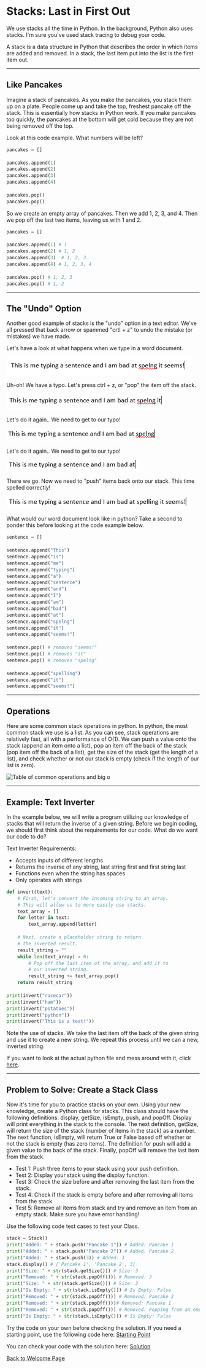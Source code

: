# **Stacks: Last in First Out**

We use stacks all the time in Python. In the background, Python also uses stacks. I'm sure you've used stack tracing to debug your code.

A stack is a data structure in Python that describes the order in which items are added and removed. In a stack, the last item put into the list is the first item out.

---

## **Like Pancakes**

Imagine a stack of pancakes. As you make the pancakes, you stack them up on a plate. People come up and take the top, freshest pancake off the stack. This is essentially how stacks in Python work. If you make pancakes too quickly, the pancakes at the bottom will get cold because they are not being removed off the top.

Look at this code example. What numbers will be left?

```python
pancakes = []

pancakes.append(1)
pancakes.append(2)
pancakes.append(3)
pancakes.append(4)

pancakes.pop()
pancakes.pop()
```
So we create an empty array of pancakes. Then we add 1, 2, 3, and 4. Then we pop off the last two items, leaving us with 1 and 2.

```python
pancakes = []

pancakes.append(1) # 1
pancakes.append(2) # 1, 2
pancakes.append(3)  # 1, 2, 3
pancakes.append(4) # 1, 2, 3, 4

pancakes.pop() # 1, 2, 3
pancakes.pop() # 1, 2
```

---

## **The "Undo" Option**
Another good example of stacks is the "undo" option in a text editor. We've all pressed that back arrow or spammed "crtl + z" to undo the mistake (or mistakes) we have made.

Let's have a look at what happens when we type in a word document.

![Picture of word document](./images/OhNo.png)

Uh-oh! We have a typo. Let's press ctrl + z, or "pop" the item off the stack.

![Picture of word document](./images/One.png)

Let's do it again.. We need to get to our typo!

![Picture of word document](./images/Two.png)

Let's do it again.. We need to get to our typo!

![Picture of word document](./images/Three.png)

There we go. Now we need to "push" items back onto our stack. This time spelled correctly!

![Picture of word document](./images/Four.png)

What would our word document look like in python? Take a second to ponder this before looking at the code example below.
```python
sentence = []

sentence.append("This")
sentence.append("is")
sentence.append("me")
sentence.append("typing")
sentence.append("a")
sentence.append("sentence")
sentence.append("and")
sentence.append("I")
sentence.append("am")
sentence.append("bad")
sentence.append("at")
sentence.append("spelng")
sentence.append("it")
sentence.append("seems!")

sentence.pop() # removes "seems!"
sentence.pop() # removes "it"
sentence.pop() # removes "spelng"

sentence.append("spelling")
sentence.append("it")
sentence.append("seems!")
```

---

## **Operations**
Here are some common stack operations in python. In python, the most common stack we use is a list. As you can see, stack operations are relatively fast, all with a performance of O(1). We can push a value onto the stack (append an item onto a list), pop an item off the back of the stack (pop item off the back of a list), get the size of the stack (get the length of a list), and check whether or not our stack is empty (check if the length of our list is zero).

![Table of common operations and big o](../Python-Tutorial/images/table.png)

---
## Example: Text Inverter

In the example below, we will write a program utilizing our knowledge of stacks that will return the inverse of a given string. Before we begin coding, we should first think about the requirements for our code. What do we want our code to do?

Text Inverter Requirements:

* Accepts inputs of different lengths
* Returns the inverse of any string, last string first and first string last
* Functions even when the string has spaces
* Only operates with strings

```python
def invert(text):
    # First, let's convert the incoming string to an array.
    # This will allow us to more easily use stacks.
    text_array = []
    for letter in text:
        text_array.append(letter)
        
    # Next, create a placeholder string to return 
    # the inverted result.
    result_string = ""
    while len(text_array) > 0:
        # Pop off the last item of the array, and add it to 
        # our inverted string.
        result_string += text_array.pop()
    return result_string

print(invert("racecar"))
print(invert("ham"))
print(invert("potatoes"))
print(invert("python"))
print(invert("This is a test!"))
```
Note the use of stacks. We take the last item off the back of the given string and use it to create a new string. We repeat this process until we can a new, inverted string.

If you want to look at the actual python file and mess around with it, click [here](./python/invert_sentence.py).


---

## Problem to Solve: Create a Stack Class

Now it's time for you to practice stacks on your own. Using your new knowledge, create a Python class for stacks. This class should have the following definitions: display, getSize, isEmpty, push, and popOff. Display will print everything in the stack to the console. The next definition, getSize, will return the size of the stack (number of items in the stack) as a number. The next function, isEmpty, will return True or False based off whether or not the stack is empty (has zero items). The definition for push will add a given value to the back of the stack. Finally, popOff will remove the last item from the stack.

* Test 1: Push three items to your stack using your push definition.
* Test 2: Display your stack using the display function.
* Test 3: Check the size before and after removing the last item from the stack.
* Test 4: Check if the stack is empty before and after removing all items from the stack
* Test 5: Remove all items from stack and try and remove an item from an empty stack. Make sure you have error handling!

Use the following code test cases to test your Class.

```python
stack = Stack()
print("Added: " + stack.push("Pancake 1")) # Added: Pancake 1
print("Added: " + stack.push("Pancake 2")) # Added: Pancake 2
print("Added: " + stack.push(3)) # Added: 3
stack.display() # ['Pancake 1', 'Pancake 2', 3]
print("Size: " + str(stack.getSize())) # Size: 3
print("Removed: " + str(stack.popOff())) # Removed: 3
print("Size: " + str(stack.getSize())) # Size: 2
print("Is Empty: " + str(stack.isEmpty())) # Is Empty: False
print("Removed: " + str(stack.popOff())) # Removed: Pancake 2
print("Removed: " + str(stack.popOff()))# Removed: Pancake 1
print("Removed: " + str(stack.popOff())) # Removed: Popping from an empty stack. Cannot complete task.
print("Is Empty: " + str(stack.isEmpty())) # Is Empty: False
```
Try the code on your own before checking the solution. If you need a starting point, use the following code here: [Starting Point](./python/stack_class_start.py)

You can check your code with the solution here: [Solution](./python/stack_class_solution.py)




[Back to Welcome Page](0-welcome.md)